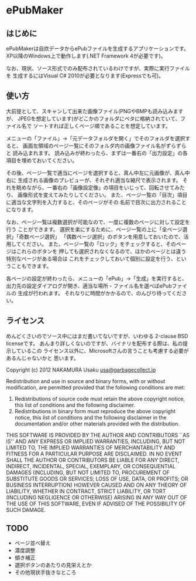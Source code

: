 ePubMaker
=========

はじめに
--------
ePubMakerは自炊データからePubファイルを生成するアプリケーションです。
XP以降のWindows上で動作します(.NET Framework 4が必要です)。

なお、現状、ソース形式でのみ配布されているわけですが、実際に実行ファイルを
生成するにはVisual C# 2010が必要となります(Expressでも可)。


使い方
------
大前提として、スキャンして出来た画像ファイル(PNGやBMPも読み込みますが、
JPEGを想定しています)がどこかのフォルダにベタに格納されていて、ファイル名で
ソートすれば正しくページ順であることを想定しています。

メニューの「ファイル」→「元データフォルダを開く」でそのフォルダを選択すると、
画面左領域のページ一覧にそのフォルダ内の画像ファイル名がずらずらと
読み込まれます。
読み込みが終わったら、まずは一番右の「出力設定」の各項目を埋めておいてください。

その後、ページ一覧で適当にページを選択すると、真ん中左に元画像が、真ん中右に
生成される画像のプレビューが、それぞれ適当な縮尺で表示されます。
それを眺めながら、一番右の「画像設定像」の項目をいじって、回転させてみたり、
画像形式を変えてみたりしてください。
また、ページ一覧の「目次」項目に適当な文字列を入力すると、そのページがその
名前で目次に出力されることになります。

なお、ページ一覧は複数選択が可能なので、一度に複数のページに対して設定を行う
ことができます。
選択を楽にするために、ページ一覧の上に「全ページ選択」「奇数ページ選択」
「偶数ページ選択」のボタンを用意しておいたので、活用してください。
また、ページ一覧の「ロック」をチェックすると、そのページはこれらのボタンを
押しても選択されなくなるので、ほかのページとは違う特別なページがある場合は
これをチェックしておいて個別に設定を行う、ということもできます。

各ページの設定が終わったら、メニューの「ePub」→「生成」を実行すると、
出力先の設定ダイアログが開き、適当な場所・ファイル名を選べばePubファイルの
生成が行われます。
それなりに時間がかかるので、のんびり待ってください。


ライセンス
----------
めんどくさいのでソース中にはまだ書いてないですが、いわゆる
2-clause BSD licenseです。
あんまり詳しくないのですが、バイナリを配布する際は、私の提示しているこの
ライセンス以外に、Microsoftさんの言うことも考慮する必要があるんじゃないかと
思います。

Copyright (c) 2012  NAKAMURA Usaku <usa@garbagecollect.jp>

Redistribution and use in source and binary forms, with or without
modification, are permitted provided that the following conditions
are met:

1. Redistributions of source code must retain the above copyright
   notice, this list of conditions and the following disclaimer.
2. Redistributions in binary form must reproduce the above copyright
   notice, this list of conditions and the following disclaimer in the
   documentation and/or other materials provided with the distribution.

THIS SOFTWARE IS PROVIDED BY THE AUTHOR AND CONTRIBUTORS ``AS IS'' AND
ANY EXPRESS OR IMPLIED WARRANTIES, INCLUDING, BUT NOT LIMITED TO, THE
IMPLIED WARRANTIES OF MERCHANTABILITY AND FITNESS FOR A PARTICULAR
PURPOSE ARE DISCLAIMED.  IN NO EVENT SHALL THE AUTHOR OR CONTRIBUTORS
BE LIABLE FOR ANY DIRECT, INDIRECT, INCIDENTAL, SPECIAL, EXEMPLARY, OR
CONSEQUENTIAL DAMAGES (INCLUDING, BUT NOT LIMITED TO, PROCUREMENT OF
SUBSTITUTE GOODS OR SERVICES; LOSS OF USE, DATA, OR PROFITS; OR
BUSINESS INTERRUPTION) HOWEVER CAUSED AND ON ANY THEORY OF LIABILITY,
WHETHER IN CONTRACT, STRICT LIABILITY, OR TORT (INCLUDING NEGLIGENCE
OR OTHERWISE) ARISING IN ANY WAY OUT OF THE USE OF THIS SOFTWARE, EVEN
IF ADVISED OF THE POSSIBILITY OF SUCH DAMAGE.


TODO
----
* ページ並べ替え
* 濃度調整
* 傾き補正
* 選択ボタンのあたりの見栄えとか
* その他現状手抜きなところ

